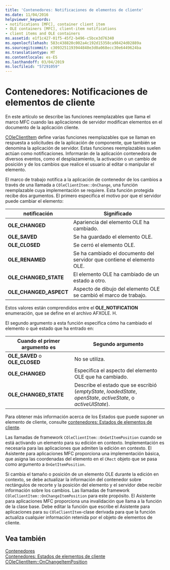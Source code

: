 ```yaml
---
title: 'Contenedores: Notificaciones de elementos de cliente'
ms.date: 11/04/2016
helpviewer_keywords:
- notifications [MFC], container client item
- OLE containers [MFC], client-item notifications
- client items and OLE containers
ms.assetid: e1f1c427-01f5-45f2-b496-c5bce3d76340
ms.openlocfilehash: 583c438820c002a4c192d15358ca98424d02889a
ms.sourcegitcommit: c3093251193944840e3d0a068ecc30e6449624ba
ms.translationtype: MT
ms.contentlocale: es-ES
ms.lasthandoff: 03/04/2019
ms.locfileid: "57291059"
---
```

# <a name="containers-client-item-notifications"></a>Contenedores: Notificaciones de elementos de cliente

En este artículo se describe las funciones reemplazables que llama el marco MFC cuando las aplicaciones de servidor modifican elementos en el documento de la aplicación cliente.

[COleClientItem](../mfc/reference/coleclientitem-class.md) define varias funciones reemplazables que se llaman en respuesta a solicitudes de la aplicación de componente, que también se denomina la aplicación de servidor. Estas funciones reemplazables suelen actúan como notificaciones. Informarán de la aplicación contenedora de diversos eventos, como el desplazamiento, la activación o un cambio de posición y de los cambios que realice el usuario al editar o manipular el elemento.

El marco de trabajo notifica a la aplicación de contenedor de los cambios a través de una llamada a `COleClientItem::OnChange`, una función reemplazable cuya implementación se requiere. Esta función protegida recibe dos argumentos. El primero especifica el motivo por que el servidor puede cambiar el elemento:

|notificación|Significado|
|------------------|-------------|
|**OLE_CHANGED**|Apariencia del elemento OLE ha cambiado.|
|**OLE_SAVED**|Se ha guardado el elemento OLE.|
|**OLE_CLOSED**|Se cerró el elemento OLE.|
|**OLE_RENAMED**|Se ha cambiado el documento del servidor que contiene el elemento OLE.|
|**OLE_CHANGED_STATE**|El elemento OLE ha cambiado de un estado a otro.|
|**OLE_CHANGED_ASPECT**|Aspecto de dibujo del elemento OLE se cambió el marco de trabajo.|

Estos valores están comprendidos entre el **OLE_NOTIFICATION** enumeración, que se define en el archivo AFXOLE. H.

El segundo argumento a esta función especifica cómo ha cambiado el elemento o qué estado que ha entrado en:

|Cuando el primer argumento es|Segundo argumento|
|----------------------------|---------------------|
|**OLE_SAVED** o **OLE_CLOSED**|No se utiliza.|
|**OLE_CHANGED**|Especifica el aspecto del elemento OLE que ha cambiado.|
|**OLE_CHANGED_STATE**|Describe el estado que se escribió (*emptyState*, *loadedState*, *openState*, *activeState*, o  *activeUIState*).|

Para obtener más información acerca de los Estados que puede suponer un elemento de cliente, consulte [contenedores: Estados de elementos de cliente](../mfc/containers-client-item-states.md).

Las llamadas de framework `COleClientItem::OnGetItemPosition` cuando se está activando un elemento para su edición en contexto. Implementación es necesaria para las aplicaciones que admiten la edición en contexto. El Asistente para aplicaciones MFC proporciona una implementación básica, que asigna las coordenadas del elemento en el `CRect` objeto que se pasa como argumento a `OnGetItemPosition`.

Si cambia el tamaño o posición de un elemento OLE durante la edición en contexto, se debe actualizar la información del contenedor sobre rectángulos de recorte y la posición del elemento y el servidor debe recibir información sobre los cambios. Las llamadas de framework `COleClientItem::OnChangeItemPosition` para este propósito. El Asistente para aplicaciones MFC proporciona una invalidación que llama a la función de la clase base. Debe editar la función que escribe el Asistente para aplicaciones para su `COleClientItem`-clase derivada para que la función actualiza cualquier información retenida por el objeto de elementos de cliente.

## <a name="see-also"></a>Vea también

[Contenedores](../mfc/containers.md)<br/>
[Contenedores: Estados de elementos de cliente](../mfc/containers-client-item-states.md)<br/>
[COleClientItem::OnChangeItemPosition](../mfc/reference/coleclientitem-class.md#onchangeitemposition)
